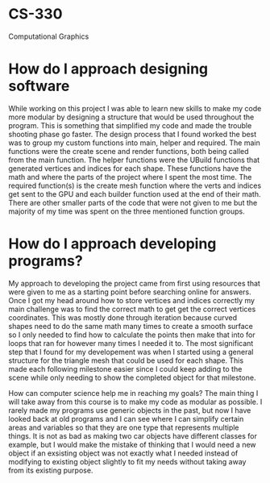 # CS-330
Computational Graphics


# How do I approach designing software
While working on this project I was able to learn new skills to make my code more modular by designing a structure that would be used throughout the program. This is something that simplified my code and made the trouble shooting phase go faster. The design process that I found worked the best was to group my custom functions into main, helper and required. The main functions were the create scene and render functions, both being called from the main function. The helper functions were the UBuild functions that generated vertices and indices for each shape. These functions have the math and where the parts of the project where I spent the most time. The required function(s) is the create mesh function where the verts and indices get sent to the GPU and each builder function used at the end of their math. There are other smaller parts of the code that were not given to me but the majority of my time was spent on the three mentioned function groups. 

# How do I approach developing programs?
My approach to developing the project came from first using resources that were given to me as a starting point before searching online for answers. Once I got my head around how to store vertices and indices correctly my main challenge was to find the correct math to get get the correct vertices coordinates. This was mostly done through iteration because curved shapes need to do the same math many times to create a smooth surface so I only needed to find how to calculate the points then make that into for loops that ran for however many times I needed it to. The most significant step that I found for my developement was when I started using a general structure for the triangle mesh that could be used for each shape. This made each following milestone easier since I could keep adding to the scene while only needing to show the completed object for that milestone.

How can computer science help me in reaching my goals?
The main thing I will take away from this course is to make my code as modular as possible. I rarely made my programs use generic objects in the past, but now I have looked back at old programs and I can see where I can simplify certain areas and variables so that they are one type that represents multiple things. It is not as bad as making two car objects have different classes for example, but I would make the mistake of thinking that I would need a new object if an exsisting object was not exactly what I needed instead of modifying to existing object slightly to fit my needs without taking away from its existing purpose.  
